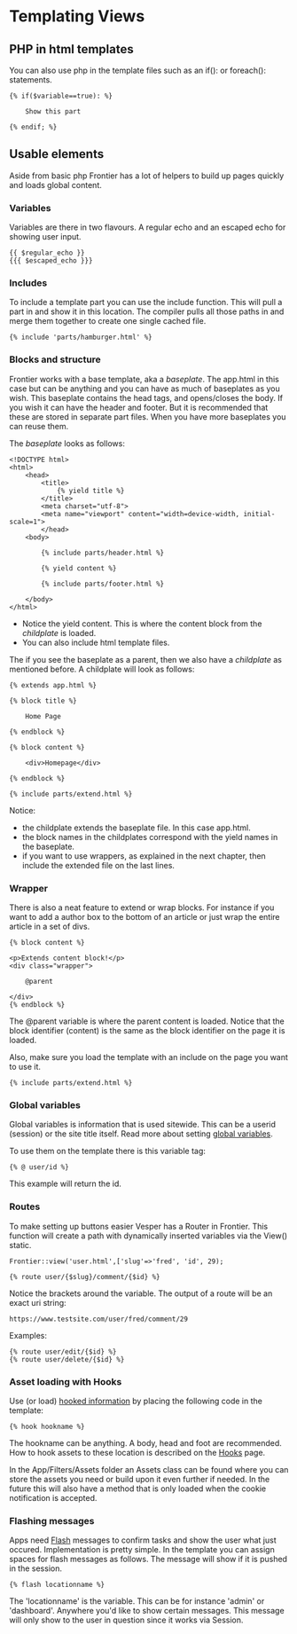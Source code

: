 # Templating Views


## PHP in html templates

You can also use php in the template files such as an if(): or foreach(): statements.

```
{% if($variable==true): %}

    Show this part

{% endif; %}
```

## Usable elements

Aside from basic php Frontier has a lot of helpers to build up pages quickly and loads global content.

### Variables

Variables are there in two flavours. A regular echo and an escaped echo for showing user input.

```
{{ $regular_echo }}
{{{ $escaped_echo }}}
```

### Includes

To include a template part you can use the include function. This will pull a part in and show it in this location. The compiler pulls all those paths in and merge them together to create one single cached file.

```
{% include 'parts/hamburger.html' %}
```


### Blocks and structure

Frontier works with a base template, aka a _baseplate_. The app.html in this case but can be anything and you can have as much of baseplates as you wish. This baseplate contains the head tags, and opens/closes the body. If you wish it can have the header and footer. But it is recommended that these are stored in separate part files. When you have more baseplates you can reuse them.

The _baseplate_ looks as follows:
```
<!DOCTYPE html>
<html>
	<head>
		<title>
            {% yield title %}
        </title>
		<meta charset="utf-8">
		<meta name="viewport" content="width=device-width, initial-scale=1">
		</head>
	<body>

        {% include parts/header.html %}

        {% yield content %}

        {% include parts/footer.html %}
    
    </body>
</html>
```
- Notice the yield content. This is where the content block from the _childplate_ is loaded. 
- You can also include html template files.

The if you see the baseplate as a parent, then we also have a _childplate_ as mentioned before. A childplate will look as follows:

```
{% extends app.html %}

{% block title %}

    Home Page

{% endblock %}

{% block content %}

    <div>Homepage</div>

{% endblock %}

{% include parts/extend.html %}
```
Notice:
- the childplate extends the baseplate file. In this case app.html.
- the block names in the childplates correspond with the yield names in the baseplate.
- if you want to use wrappers, as explained in the next chapter, then include the extended file on the last lines.


### Wrapper

There is also a neat feature to extend or wrap blocks. For instance if you want to add a author box to the bottom of an article or just wrap the entire article in a set of divs.

```
{% block content %}

<p>Extends content block!</p>
<div class="wrapper">

    @parent

</div>
{% endblock %}
```

The @parent variable is where the parent content is loaded. Notice that the block identifier (content) is the same as the block identifier on the page it is loaded.

Also, make sure you load the template with an include on the page you want to use it.

```
{% include parts/extend.html %}
```

### Global variables

Global variables is information that is used sitewide. This can be a userid (session) or the site title itself. Read more about setting [global variables](Glob.md).

To use them on the template there is this variable tag:
```
{% @ user/id %}
```
This example will return the id.


### Routes

To make setting up buttons easier Vesper has a Router in Frontier. This function will create a path with dynamically inserted variables via the View() static.

```
Frontier::view('user.html',['slug'=>'fred', 'id', 29);

{% route user/{$slug}/comment/{$id} %}
```
Notice the brackets around the variable. The output of a route will be an exact uri string:

```
https://www.testsite.com/user/fred/comment/29
```

Examples:
```
{% route user/edit/{$id} %}
{% route user/delete/{$id} %}
```

### Asset loading with Hooks

Use (or load) [hooked information](Hook.md) by placing the following code in the template:
```
{% hook hookname %}
```
The hookname can be anything. A body, head and foot are recommended. How to hook assets to these location is described on the [Hooks](Hook.md) page. 

In the App/Filters/Assets folder an Assets class can be found where you can store the assets you need or build upon it even further if needed. In the future this will also have a method that is only loaded when the cookie notification is accepted.

### Flashing messages

Apps need [Flash](Flash.md) messages to confirm tasks and show the user what just occured. Implementation is pretty simple.
In the template you can assign spaces for flash messages as follows. The message will show if it is pushed in the session.

```
{% flash locationname %}
```

The 'locationname' is the variable. This can be for instance 'admin' or 'dashboard'. Anywhere you'd like to show certain messages. This message will only show to the user in question since it works via Session.
